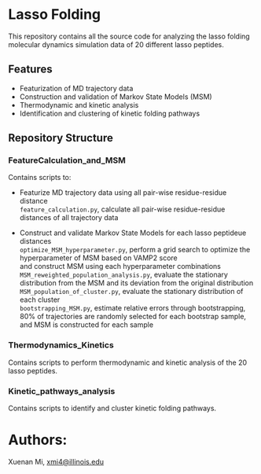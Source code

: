 # Lasso Folding

This repository contains all the source code for analyzing the lasso folding molecular dynamics simulation data of 20 different lasso peptides.

## Features

- Featurization of MD trajectory data
- Construction and validation of Markov State Models (MSM)
- Thermodynamic and kinetic analysis
- Identification and clustering of kinetic folding pathways

## Repository Structure

### FeatureCalculation_and_MSM

Contains scripts to:
- Featurize MD trajectory data using all pair-wise residue-residue distance <br>
  `feature_calculation.py`, calculate all pair-wise residue-residue distances of all trajectory data
  
- Construct and validate Markov State Models for each lasso peptideue distances <br>
  `optimize_MSM_hyperparameter.py`, perform a grid search to optimize the hyperparameter of MSM based on VAMP2 score <br> and construct MSM using each hyperparameter combinations <br>
  `MSM_reweighted_population_analysis.py`,  evaluate the stationary distribution from the MSM and its deviation from the original distribution <br>
  `MSM_population_of_cluster.py`, evaluate the stationary distribution of each cluster <br>
  `bootstrapping_MSM.py`, estimate relative errors through bootstrapping, 80% of trajectories are randomly selected for each bootstrap sample, and MSM is constructed for each sample <br>

### Thermodynamics_Kinetics

Contains scripts to perform thermodynamic and kinetic analysis of the 20 lasso peptides.


### Kinetic_pathways_analysis

Contains scripts to identify and cluster kinetic folding pathways.



# Authors:
Xuenan Mi,
xmi4@illinois.edu
